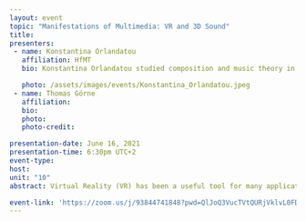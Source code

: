 ```yaml
---
layout: event
topic: "Manifestations of Multimedia: VR and 3D Sound"
title: 
presenters:
 - name: Konstantina Orlandatou
   affiliation: HfMT
   bio: Konstantina Orlandatou studied composition and music theory in Athens, Multimedia Composition (MA) at the University of Music and Drama in Hamburg and did her PhD in Systematic Musicology at the University of Hamburg (thesis with the working title "Synaesthetic and intermodal audio-visual perception&#58 an experimental research"). As an active multimedia artist and musicologist she focuses on topics such as interactions between auditory and visual perception, visual mental imagery to music, synaesthesia and virtual reality. Currently she is leading the project "Moving Sound Pictures" in the University of Music and Drama in Hamburg, where she uses VR technologies to merge visual arts and music into one immersive interactive experience. <br><br>More information on the project you can find <a href="https://stage2.hfmt-hamburg.de/portfolio-item/moving-sound-pictures/" style="color:blue">here.</a>

   photo: /assets/images/events/Konstantina_Orlandatou.jpeg
 - name: Thomas Görne
   affiliation: 
   bio: 
   photo: 
   photo-credit:

presentation-date: June 16, 2021
presentation-time: 6:30pm UTC+2
event-type: 
host: 
unit: "10"
abstract: Virtual Reality (VR) has been a useful tool for many applications as well as designing experiences&#58 from training simulations to immersive gaming experiences. Although VR already exists since the late 60s and technological advances make it more and more popular these days, still not everyone has an access to a headset or possesses one at home. We have some way to go before we can become the natives of this new medium. So what can we do with it in between? What are the benefits, constraints and challenges that this new medium brings along and how can we use this medium to create new artistic works?

event-link: 'https://zoom.us/j/93844741848?pwd=QlJoQ3VucTVtQURjVklvL0FDQk1jdz09'
---
```

